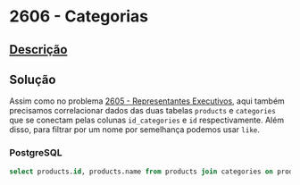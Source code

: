 # 2606 - Categorias

## [Descrição](https://www.beecrowd.com.br/judge/pt/problems/view/2606)

## Solução

Assim como no problema [2605 - Representantes Executivos](../2605/README.md), aqui também precisamos correlacionar dados das duas tabelas `products` e `categories` que se conectam pelas colunas `id_categories` e `id` respectivamente. Além disso, para filtrar por um nome por semelhança podemos usar `like`.

### PostgreSQL

```sql
select products.id, products.name from products join categories on products.id_categories = categories.id where categories.name like 'super%';
```